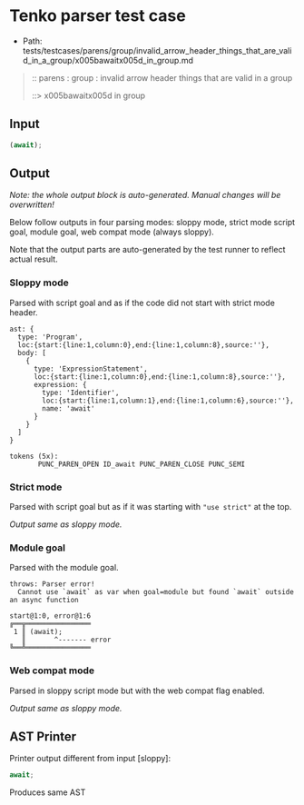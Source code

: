 # Tenko parser test case

- Path: tests/testcases/parens/group/invalid_arrow_header_things_that_are_valid_in_a_group/x005bawaitx005d_in_group.md

> :: parens : group : invalid arrow header things that are valid in a group
>
> ::> x005bawaitx005d in group

## Input

`````js
(await);
`````

## Output

_Note: the whole output block is auto-generated. Manual changes will be overwritten!_

Below follow outputs in four parsing modes: sloppy mode, strict mode script goal, module goal, web compat mode (always sloppy).

Note that the output parts are auto-generated by the test runner to reflect actual result.

### Sloppy mode

Parsed with script goal and as if the code did not start with strict mode header.

`````
ast: {
  type: 'Program',
  loc:{start:{line:1,column:0},end:{line:1,column:8},source:''},
  body: [
    {
      type: 'ExpressionStatement',
      loc:{start:{line:1,column:0},end:{line:1,column:8},source:''},
      expression: {
        type: 'Identifier',
        loc:{start:{line:1,column:1},end:{line:1,column:6},source:''},
        name: 'await'
      }
    }
  ]
}

tokens (5x):
       PUNC_PAREN_OPEN ID_await PUNC_PAREN_CLOSE PUNC_SEMI
`````

### Strict mode

Parsed with script goal but as if it was starting with `"use strict"` at the top.

_Output same as sloppy mode._

### Module goal

Parsed with the module goal.

`````
throws: Parser error!
  Cannot use `await` as var when goal=module but found `await` outside an async function

start@1:0, error@1:6
╔══╦════════════════
 1 ║ (await);
   ║       ^------- error
╚══╩════════════════

`````


### Web compat mode

Parsed in sloppy script mode but with the web compat flag enabled.

_Output same as sloppy mode._

## AST Printer

Printer output different from input [sloppy]:

````js
await;
````

Produces same AST
